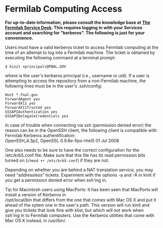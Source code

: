 # Fermilab Computing Access

**For up-to-date information, 
please consult the knowledge base at [The Fermilab Service Desk](https://fermi.servicenowservices.com/wp). This requires logging in with your Services account and searching for "kerberos". 
The following is just for your convenience.**

Users must have a valid kerberos ticket to access Fermilab computing at the time of an attempt to log into a Fermilab machine. The ticket is obtained by executing the following command at a terminal prompt:

    $ kinit <principal>@FNAL.GOV

  
where <principal> is the user's kerberos principal (i.e., username or uid). If a user is attempting to access the repository from a non-Fermilab machine, the following lines must be in the user's .ssh/config:

    Host *.fnal.gov
    ForwardAgent yes
    ForwardX11 yes
    ForwardX11Trusted yes
    GSSAPIAuthentication yes
    GSSAPIDelegateCredentials yes

In case of trouble when connecting via ssh (permission denied error) the reason can be in the OpenSSH client, the following client is compatible with Fermilab Kerberos authentification:  
OpenSSH_4.3p2, OpenSSL 0.9.8e-fips-rhel5 01 Jul 2008

One also needs to be sure to have the correct configuration for the /etc/krb5.conf file. Make sure that this file has its read permission bits turned on (<code>chmod +r /etc/krb5.conf</code>) if they are not.

Depending on whether you are behind a NAT translation service, you may need “addressless” tickets. Experiment with the options -a and -A in kinit if you get a permission denied error when ssh'ing in.

Tip for Macintosh users using MacPorts: It has been seen that MacPorts will install a version of Kerberos in  
/opt/local/bin that differs from the one that comes with Mac OS X and put it ahead of the sytem one in the user's path. This version will run kinit and give you tickets that look fine with klist, but which will not work when ssh'ing in to Fermilab computers. Use the Kerberos utilities that come with Mac OS X instead, in /usr/bin/.
